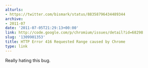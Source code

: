 ```yaml
---
alturls:
- https://twitter.com/bismark/status/88358796434489344
archive:
- 2011-07
date: '2011-07-05T21:29:13+00:00'
link: http://code.google.com/p/chromium/issues/detail?id=68298
slug: '1309901353'
title: HTTP Error 416 Requested Range caused by Chrome
type: link
---
```


Really hating this bug.

